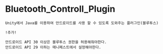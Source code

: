 # Bluetooth_Controll_Plugin

```
Unity에서 Java를 이용하여 안드로이드를 사용 할 수 있도록 도와주는 플러그인(블루투스)

!추가!

안드로이드 API 30 이상은 블루투스 권한을 허용해줘야한다.
안드로이드 API 29 이하는 매니페스트에서 설정해야한다.
```
